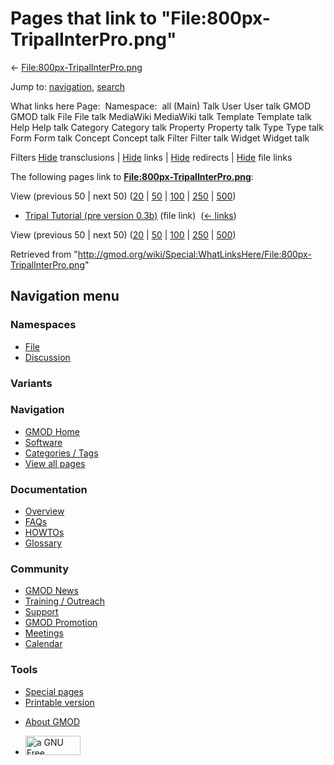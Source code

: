 <div id="mw-page-base" class="noprint">

</div>

<div id="mw-head-base" class="noprint">

</div>

<div id="content" class="mw-body" role="main">

<span id="top"></span>

<div id="mw-js-message" style="display:none;">

</div>



# <span dir="auto">Pages that link to "File:800px-TripalInterPro.png"</span>

<div id="bodyContent">

<div id="contentSub">

←
[File:800px-TripalInterPro.png](/wiki/File:800px-TripalInterPro.png "File:800px-TripalInterPro.png")

</div>

<div id="jump-to-nav" class="mw-jump">

Jump to: [navigation](#mw-navigation), [search](#p-search)

</div>

<div id="mw-content-text">

What links here Page:  Namespace:  all (Main) Talk User User talk GMOD
GMOD talk File File talk MediaWiki MediaWiki talk Template Template talk
Help Help talk Category Category talk Property Property talk Type Type
talk Form Form talk Concept Concept talk Filter Filter talk Widget
Widget talk

Filters
[Hide](/mediawiki/index.php?title=Special:WhatLinksHere/File:800px-TripalInterPro.png&hidetrans=1 "Special:WhatLinksHere/File:800px-TripalInterPro.png")
transclusions \|
[Hide](/mediawiki/index.php?title=Special:WhatLinksHere/File:800px-TripalInterPro.png&hidelinks=1 "Special:WhatLinksHere/File:800px-TripalInterPro.png")
links \|
[Hide](/mediawiki/index.php?title=Special:WhatLinksHere/File:800px-TripalInterPro.png&hideredirs=1 "Special:WhatLinksHere/File:800px-TripalInterPro.png")
redirects \|
[Hide](/mediawiki/index.php?title=Special:WhatLinksHere/File:800px-TripalInterPro.png&hideimages=1 "Special:WhatLinksHere/File:800px-TripalInterPro.png")
file links

The following pages link to
**[File:800px-TripalInterPro.png](/wiki/File:800px-TripalInterPro.png "File:800px-TripalInterPro.png")**:

View (previous 50 \| next 50)
([20](/mediawiki/index.php?title=Special:WhatLinksHere/File:800px-TripalInterPro.png&limit=20 "Special:WhatLinksHere/File:800px-TripalInterPro.png")
\|
[50](/mediawiki/index.php?title=Special:WhatLinksHere/File:800px-TripalInterPro.png&limit=50 "Special:WhatLinksHere/File:800px-TripalInterPro.png")
\|
[100](/mediawiki/index.php?title=Special:WhatLinksHere/File:800px-TripalInterPro.png&limit=100 "Special:WhatLinksHere/File:800px-TripalInterPro.png")
\|
[250](/mediawiki/index.php?title=Special:WhatLinksHere/File:800px-TripalInterPro.png&limit=250 "Special:WhatLinksHere/File:800px-TripalInterPro.png")
\|
[500](/mediawiki/index.php?title=Special:WhatLinksHere/File:800px-TripalInterPro.png&limit=500 "Special:WhatLinksHere/File:800px-TripalInterPro.png"))

- [Tripal Tutorial (pre version
  0.3b)](/wiki/Tripal_Tutorial_(pre_version_0.3b) "Tripal Tutorial (pre version 0.3b)")
  (file link) ‎ <span class="mw-whatlinkshere-tools">([←
  links](/mediawiki/index.php?title=Special:WhatLinksHere&target=Tripal+Tutorial+%28pre+version+0.3b%29 "Special:WhatLinksHere"))</span>

View (previous 50 \| next 50)
([20](/mediawiki/index.php?title=Special:WhatLinksHere/File:800px-TripalInterPro.png&limit=20 "Special:WhatLinksHere/File:800px-TripalInterPro.png")
\|
[50](/mediawiki/index.php?title=Special:WhatLinksHere/File:800px-TripalInterPro.png&limit=50 "Special:WhatLinksHere/File:800px-TripalInterPro.png")
\|
[100](/mediawiki/index.php?title=Special:WhatLinksHere/File:800px-TripalInterPro.png&limit=100 "Special:WhatLinksHere/File:800px-TripalInterPro.png")
\|
[250](/mediawiki/index.php?title=Special:WhatLinksHere/File:800px-TripalInterPro.png&limit=250 "Special:WhatLinksHere/File:800px-TripalInterPro.png")
\|
[500](/mediawiki/index.php?title=Special:WhatLinksHere/File:800px-TripalInterPro.png&limit=500 "Special:WhatLinksHere/File:800px-TripalInterPro.png"))

</div>

<div class="printfooter">

Retrieved from
"<http://gmod.org/wiki/Special:WhatLinksHere/File:800px-TripalInterPro.png>"

</div>

<div id="catlinks" class="catlinks catlinks-allhidden">

</div>

<div class="visualClear">

</div>

</div>

</div>

<div id="mw-navigation">

## Navigation menu

<div id="mw-head">



<div id="left-navigation">

<div id="p-namespaces" class="vectorTabs" role="navigation"
aria-labelledby="p-namespaces-label">

### Namespaces

- <span id="ca-nstab-image"><a href="/wiki/File:800px-TripalInterPro.png" accesskey="c"
  title="View the file page [c]">File</a></span>
- <span id="ca-talk"><a
  href="/mediawiki/index.php?title=File_talk:800px-TripalInterPro.png&amp;action=edit&amp;redlink=1"
  accesskey="t"
  title="Discussion about the content page [t]">Discussion</a></span>

</div>

<div id="p-variants" class="vectorMenu emptyPortlet" role="navigation"
aria-labelledby="p-variants-label">

### 

### Variants[](#)

<div class="menu">

</div>

</div>

</div>

<div id="right-navigation">





</div>



</div>

</div>

</div>

<div id="mw-panel">

<div id="p-logo" role="banner">

<a href="/wiki/Main_Page"
style="background-image: url(http://gmod.org/images/GMOD-cogs.png);"
title="Visit the main page"></a>

</div>

<div id="p-Navigation" class="portal" role="navigation"
aria-labelledby="p-Navigation-label">

### Navigation

<div class="body">

- <span id="n-GMOD-Home">[GMOD Home](/wiki/Main_Page)</span>
- <span id="n-Software">[Software](/wiki/GMOD_Components)</span>
- <span id="n-Categories-.2F-Tags">[Categories /
  Tags](/wiki/Categories)</span>
- <span id="n-View-all-pages">[View all
  pages](/wiki/Special:AllPages)</span>

</div>

</div>

<div id="p-Documentation" class="portal" role="navigation"
aria-labelledby="p-Documentation-label">

### Documentation

<div class="body">

- <span id="n-Overview">[Overview](/wiki/Overview)</span>
- <span id="n-FAQs">[FAQs](/wiki/Category:FAQ)</span>
- <span id="n-HOWTOs">[HOWTOs](/wiki/Category:HOWTO)</span>
- <span id="n-Glossary">[Glossary](/wiki/Glossary)</span>

</div>

</div>

<div id="p-Community" class="portal" role="navigation"
aria-labelledby="p-Community-label">

### Community

<div class="body">

- <span id="n-GMOD-News">[GMOD News](/wiki/GMOD_News)</span>
- <span id="n-Training-.2F-Outreach">[Training /
  Outreach](/wiki/Training_and_Outreach)</span>
- <span id="n-Support">[Support](/wiki/Support)</span>
- <span id="n-GMOD-Promotion">[GMOD
  Promotion](/wiki/GMOD_Promotion)</span>
- <span id="n-Meetings">[Meetings](/wiki/Meetings)</span>
- <span id="n-Calendar">[Calendar](/wiki/Calendar)</span>

</div>

</div>

<div id="p-tb" class="portal" role="navigation"
aria-labelledby="p-tb-label">

### Tools

<div class="body">

- <span id="t-specialpages"><a href="/wiki/Special:SpecialPages" accesskey="q"
  title="A list of all special pages [q]">Special pages</a></span>
- <span id="t-print"><a
  href="/mediawiki/index.php?title=Special:WhatLinksHere/File:800px-TripalInterPro.png&amp;printable=yes"
  rel="alternate" accesskey="p"
  title="Printable version of this page [p]">Printable version</a></span>

</div>

</div>

</div>

</div>

<div id="footer" role="contentinfo">

- <span id="footer-places-about">[About
  GMOD](/wiki/GMOD:About "GMOD:About")</span>

<!-- -->

- <span id="footer-copyrightico">[<img src="http://www.gnu.org/graphics/gfdl-logo-small.png" width="88"
  height="31" alt="a GNU Free Documentation License" />](http://www.gnu.org/licenses/fdl-1.3.html)</span>


<div style="clear:both">

</div>

</div>
